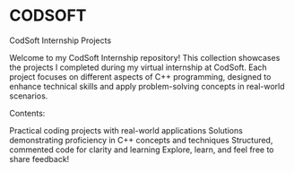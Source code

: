# CODSOFT
CodSoft Internship Projects

Welcome to my CodSoft Internship repository! This collection showcases the projects I completed during my virtual internship at CodSoft. Each project focuses on different aspects of C++ programming, designed to enhance technical skills and apply problem-solving concepts in real-world scenarios.

Contents:

Practical coding projects with real-world applications
Solutions demonstrating proficiency in C++ concepts and techniques
Structured, commented code for clarity and learning
Explore, learn, and feel free to share feedback!
